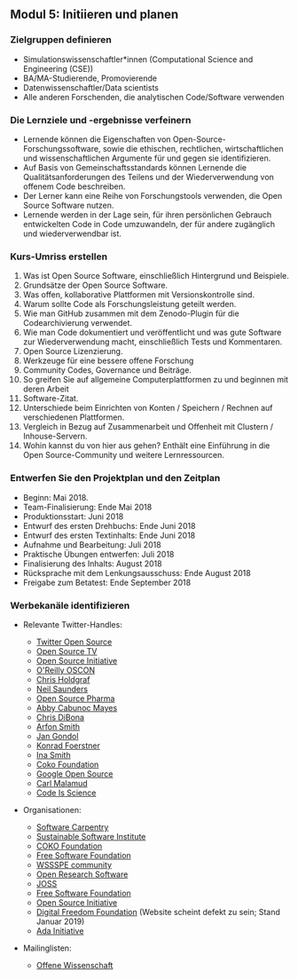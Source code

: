 ## Modul 5: Initiieren und planen

### Zielgruppen definieren

- Simulationswissenschaftler*innen (Computational Science and Engineering (CSE))
- BA/MA-Studierende, Promovierende
- Datenwissenschaftler/Data scientists
- Alle anderen Forschenden, die analytischen Code/Software verwenden

### Die Lernziele und -ergebnisse verfeinern

- Lernende können die Eigenschaften von Open-Source-Forschungssoftware, sowie die ethischen, rechtlichen, wirtschaftlichen und wissenschaftlichen Argumente für und gegen sie identifizieren.
- Auf Basis von Gemeinschaftsstandards können Lernende die Qualitätsanforderungen des Teilens und der Wiederverwendung von offenem Code beschreiben.
- Der Lerner kann eine Reihe von Forschungstools verwenden, die Open Source Software nutzen.
- Lernende werden in der Lage sein, für ihren persönlichen Gebrauch entwickelten Code in Code umzuwandeln, der für andere zugänglich und wiederverwendbar ist.

### Kurs-Umriss erstellen

1. Was ist Open Source Software, einschließlich Hintergrund und Beispiele.
2. Grundsätze der Open Source Software.
3. Was offen, kollaborative Plattformen mit Versionskontrolle sind.
4. Warum sollte Code als Forschungsleistung geteilt werden.
5. Wie man GitHub zusammen mit dem Zenodo-Plugin für die Codearchivierung verwendet.
6. Wie man Code dokumentiert und veröffentlicht und was gute Software zur Wiederverwendung macht, einschließlich Tests und Kommentaren.
7. Open Source Lizenzierung.
8. Werkzeuge für eine bessere offene Forschung
9. Community Codes, Governance und Beiträge.
10. So greifen Sie auf allgemeine Computerplattformen zu und beginnen mit deren Arbeit
11. Software-Zitat.
12. Unterschiede beim Einrichten von Konten / Speichern / Rechnen auf verschiedenen Plattformen.
13. Vergleich in Bezug auf Zusammenarbeit und Offenheit mit Clustern / Inhouse-Servern.
14. Wohin kannst du von hier aus gehen? Enthält eine Einführung in die Open Source-Community und weitere Lernressourcen.

### Entwerfen Sie den Projektplan und den Zeitplan

- Beginn: Mai 2018.
- Team-Finalisierung: Ende Mai 2018
- Produktionsstart: Juni 2018
- Entwurf des ersten Drehbuchs: Ende Juni 2018
- Entwurf des ersten Textinhalts: Ende Juni 2018
- Aufnahme und Bearbeitung: Juli 2018
- Praktische Übungen entwerfen: Juli 2018
- Finalisierung des Inhalts: August 2018
- Rücksprache mit dem Lenkungsausschuss: Ende August 2018
- Freigabe zum Betatest: Ende September 2018

### Werbekanäle identifizieren

- Relevante Twitter-Handles:
    
    - [Twitter Open Source](https://twitter.com/twitteross)
    - [Open Source TV](https://twitter.com/opensourcetv)
    - [Open Source Initiative](https://twitter.com/OpenSourceOrg)
    - [O'Reilly OSCON](https://twitter.com/oscon)
    - [Chris Holdgraf](https://twitter.com/choldgraf)
    - [Neil Saunders](https://twitter.com/neilfws)
    - [Open Source Pharma](https://twitter.com/OSPInfo)
    - [Abby Cabunoc Mayes](https://twitter.com/abbycabs)
    - [Chris DiBona](https://twitter.com/cdibona)
    - [Arfon Smith](https://twitter.com/arfon)
    - [Jan Gondol](https://twitter.com/jangondol)
    - [Konrad Foerstner](https://twitter.com/konradfoerstner)
    - [Ina Smith](https://twitter.com/ismonet)
    - [Coko Foundation](https://twitter.com/CokoFoundation)
    - [Google Open Source](https://twitter.com/GoogleOSS)
    - [Carl Malamud](https://twitter.com/carlmalamud)
    - [Code Is Science](https://twitter.com/codeisscience)

- Organisationen:
    
    - [Software Carpentry](https://software-carpentry.org/)
    - [Sustainable Software Institute](https://www.software.ac.uk/software-sustainability-institute)
    - [COKO Foundation](https://coko.foundation/)
    - [Free Software Foundation](https://www.fsf.org/licensing/)
    - [WSSSPE community](http://wssspe.researchcomputing.org.uk)
    - [Open Research Software](http://openresearchsoftware.metajnl.com)
    - [JOSS](http://joss.theoj.org)
    - [Free Software Foundation](https://www.fsf.org/)
    - [Open Source Initiative](https://opensource.org/)
    - [Digital Freedom Foundation](https://en.wikipedia.org/wiki/Digital_Freedom_Foundation) (Website scheint defekt zu sein; Stand Januar 2019)
    - [Ada Initiative](https://adainitiative.org/)

- Mailinglisten:
    
    - [Offene Wissenschaft](https://lists.okfn.org/mailman/listinfo/open-science)